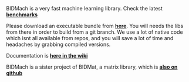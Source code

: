 BIDMach is a very fast machine learning library. Check the latest <b><a href="https://github.com/BIDData/BIDMach/wiki/Benchmarks">benchmarks</a></b>

Please download an executable bundle from <b><a href="http://bid2.berkeley.edu/bid-data-project/download/">here</a></b>. You will needs the libs from there in order to build from a git branch. We use a lot of native code which isnt all available from repos, and you will save a lot of time and headaches by grabbing compiled versions. 

Documentation is <b><a href="https://github.com/BIDData/BIDMach/wiki">here in the wiki</a></b>

BIDMach is a sister project of BIDMat, a matrix library, which is 
<b><a href="https://github.com/BIDData/BIDMat">also on github</a></b>

